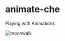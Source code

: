 animate-che
===========

Playing with Animations 

![moonwalk](https://www.dropbox.com/s/uwh4g5ktx2to058/Captura%20de%20pantalla%202014-08-03%2013.55.56.png?dl=1)
